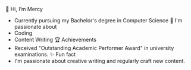 👋 Hi, I’m Mercy
  - Currently pursuing my Bachelor's degree in Computer Science
🌱 I'm passionate about
  - Coding
  - Content Writing
🏆 Achievements
  - Received "Outstanding Academic Performer Award" in university examinations.
✨ Fun fact
  - I'm passionate about creative writing and regularly craft new content.

<!---
mercii-sru/mercii-sru is a ✨ special ✨ repository because its `README.md` (this file) appears on your GitHub profile.
You can click the Preview link to take a look at your changes.
--->
